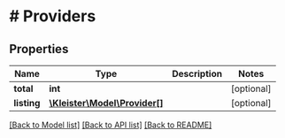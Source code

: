 # # Providers

## Properties

Name | Type | Description | Notes
------------ | ------------- | ------------- | -------------
**total** | **int** |  | [optional]
**listing** | [**\Kleister\Model\Provider[]**](Provider.md) |  | [optional]

[[Back to Model list]](../../README.md#models) [[Back to API list]](../../README.md#endpoints) [[Back to README]](../../README.md)

